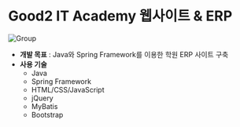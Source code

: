 # Good2 IT Academy 웹사이트 & ERP  
 
![Group](https://user-images.githubusercontent.com/99333136/179507226-a0e16f28-7682-4e6d-a174-30c6a1dcf0a3.png)  



* __개발 목표__ : Java와 Spring Framework를 이용한 학원 ERP 사이트 구축  
* __사용 기술__  
  * Java  
  * Spring Framework   
  * HTML/CSS/JavaScript  
  * jQuery  
  * MyBatis  
  * Bootstrap  
